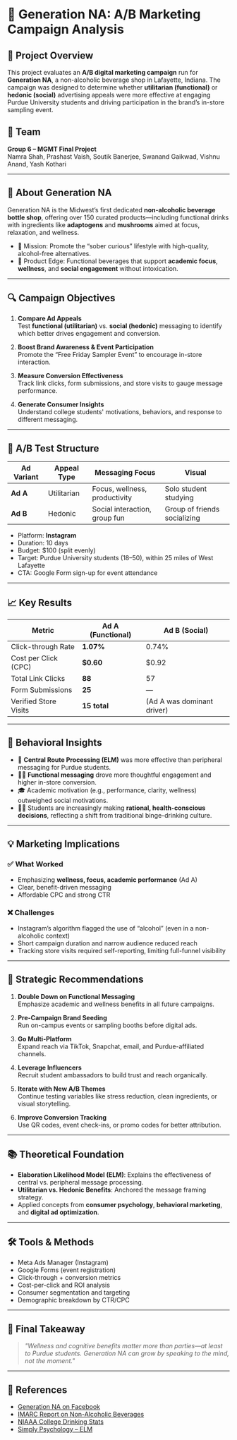 # 🍹 Generation NA: A/B Marketing Campaign Analysis

## 🎯 Project Overview

This project evaluates an **A/B digital marketing campaign** run for **Generation NA**, a non-alcoholic beverage shop in Lafayette, Indiana. The campaign was designed to determine whether **utilitarian (functional)** or **hedonic (social)** advertising appeals were more effective at engaging Purdue University students and driving participation in the brand’s in-store sampling event.

## 👥 Team

**Group 6 – MGMT Final Project**  
Namra Shah, Prashast Vaish, Soutik Banerjee, Swanand Gaikwad, Vishnu Anand, Yash Kothari

---

## 🏪 About Generation NA

Generation NA is the Midwest’s first dedicated **non-alcoholic beverage bottle shop**, offering over 150 curated products—including functional drinks with ingredients like **adaptogens** and **mushrooms** aimed at focus, relaxation, and wellness.

- 🎯 Mission: Promote the “sober curious” lifestyle with high-quality, alcohol-free alternatives.
- 🧠 Product Edge: Functional beverages that support **academic focus**, **wellness**, and **social engagement** without intoxication.

---

## 🔍 Campaign Objectives

1. **Compare Ad Appeals**  
   Test **functional (utilitarian)** vs. **social (hedonic)** messaging to identify which better drives engagement and conversion.

2. **Boost Brand Awareness & Event Participation**  
   Promote the “Free Friday Sampler Event” to encourage in-store interaction.

3. **Measure Conversion Effectiveness**  
   Track link clicks, form submissions, and store visits to gauge message performance.

4. **Generate Consumer Insights**  
   Understand college students' motivations, behaviors, and response to different messaging.

---

## 🧪 A/B Test Structure

| Ad Variant | Appeal Type   | Messaging Focus                  | Visual |
|------------|---------------|----------------------------------|--------|
| **Ad A**   | Utilitarian   | Focus, wellness, productivity    | Solo student studying |
| **Ad B**   | Hedonic       | Social interaction, group fun    | Group of friends socializing |

- Platform: **Instagram**
- Duration: 10 days
- Budget: $100 (split evenly)
- Target: Purdue University students (18–50), within 25 miles of West Lafayette
- CTA: Google Form sign-up for event attendance

---

## 📈 Key Results

| Metric                 | Ad A (Functional) | Ad B (Social) |
|------------------------|------------------|---------------|
| Click-through Rate     | **1.07%**        | 0.74%         |
| Cost per Click (CPC)   | **$0.60**        | $0.92         |
| Total Link Clicks      | **88**           | 57            |
| Form Submissions       | **25**           | —             |
| Verified Store Visits  | **15 total**     | (Ad A was dominant driver) |

---

## 🔎 Behavioral Insights

- 🧠 **Central Route Processing (ELM)** was more effective than peripheral messaging for Purdue students.
- 🧘‍♂️ **Functional messaging** drove more thoughtful engagement and higher in-store conversion.
- 🎓 Academic motivation (e.g., performance, clarity, wellness) outweighed social motivations.
- 🧑‍🎓 Students are increasingly making **rational, health-conscious decisions**, reflecting a shift from traditional binge-drinking culture.

---

## 💡 Marketing Implications

### ✅ What Worked

- Emphasizing **wellness, focus, academic performance** (Ad A)
- Clear, benefit-driven messaging
- Affordable CPC and strong CTR

### ❌ Challenges

- Instagram’s algorithm flagged the use of “alcohol” (even in a non-alcoholic context)
- Short campaign duration and narrow audience reduced reach
- Tracking store visits required self-reporting, limiting full-funnel visibility

---

## 📌 Strategic Recommendations

1. **Double Down on Functional Messaging**  
   Emphasize academic and wellness benefits in all future campaigns.

2. **Pre-Campaign Brand Seeding**  
   Run on-campus events or sampling booths before digital ads.

3. **Go Multi-Platform**  
   Expand reach via TikTok, Snapchat, email, and Purdue-affiliated channels.

4. **Leverage Influencers**  
   Recruit student ambassadors to build trust and reach organically.

5. **Iterate with New A/B Themes**  
   Continue testing variables like stress reduction, clean ingredients, or visual storytelling.

6. **Improve Conversion Tracking**  
   Use QR codes, event check-ins, or promo codes for better attribution.

---

## 📚 Theoretical Foundation

- **Elaboration Likelihood Model (ELM)**: Explains the effectiveness of central vs. peripheral message processing.
- **Utilitarian vs. Hedonic Benefits**: Anchored the message framing strategy.
- Applied concepts from **consumer psychology**, **behavioral marketing**, and **digital ad optimization**.

---

## 🛠️ Tools & Methods

- Meta Ads Manager (Instagram)
- Google Forms (event registration)
- Click-through + conversion metrics
- Cost-per-click and ROI analysis
- Consumer segmentation and targeting
- Demographic breakdown by CTR/CPC

---

## 📎 Final Takeaway

> _"Wellness and cognitive benefits matter more than parties—at least to Purdue students. Generation NA can grow by speaking to the mind, not the moment."_

---

## 📍 References

- [Generation NA on Facebook](https://www.facebook.com/followgenerationna/)
- [IMARC Report on Non-Alcoholic Beverages](https://www.imarcgroup.com/non-alcoholic-beverage-market)
- [NIAAA College Drinking Stats](https://www.niaaa.nih.gov/publications/brochures-and-fact-sheets/college-drinking)
- [Simply Psychology – ELM](https://www.simplypsychology.org/elaboration-likelihood-model.html)

